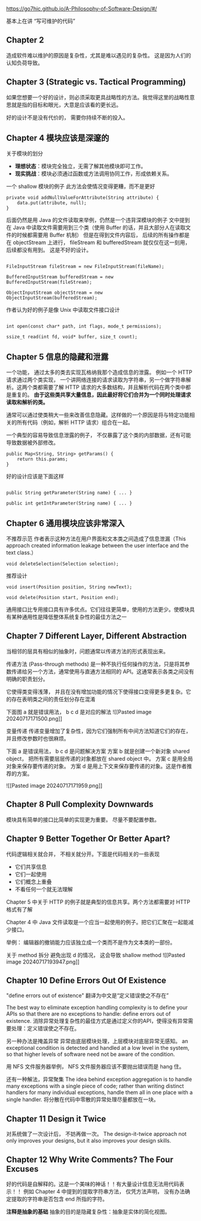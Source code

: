 https://go7hic.github.io/A-Philosophy-of-Software-Design/#/

基本上在讲 “写可维护的代码”

## Chapter 2

造成软件难以维护的原因是复杂性，尤其是难以遇见的复杂性。
这是因为人们的认知负荷导致。


## Chapter 3 (Strategic vs. Tactical Programming)
如果您想要一个好的设计，则必须采取更具战略性的方法。我觉得这里的战略性意思就是指的目标和眼光，大意是应该看的更长远。

好的设计不是没有代价的， 需要你持续不断的投入。

## Chapter 4 模块应该是深邃的

关于模块的划分
- **理想状态**：模块完全独立，无需了解其他模块即可工作。
- **现实挑战**：模块必须通过函数或方法调用协同工作，形成依赖关系。

一个 shallow 模块的例子
此方法会使情况变得更糟，而不是更好
```
private void addNullValueForAttribute(String attribute) { 
    data.put(attribute, null); 
}
```

后面仍然是用 Java 的文件读取来举例，仍然是一个违背深模块的例子
文中提到在 Java 中读取文件需要用到三个类（使用 Buffer 的话，并且大部分人在读取文件的时候都需要用 Buffer 机制）
但是在得到文件内容后， 后续的所有操作都是在 objectStream 上进行， fileStream 和 bufferedStream 就仅仅在这一刻用， 后续都没有用到。 这是不好的设计。
```

FileInputStream fileStream = new FileInputStream(fileName); 

BufferedInputStream bufferedStream = new BufferedInputStream(fileStream);

ObjectInputStream objectStream = new ObjectInputStream(bufferedStream);
```

作者认为好的例子是像 Unix 中读取文件接口设计
```

int open(const char* path, int flags, mode_t permissions);

ssize_t read(int fd, void* buffer, size_t count);
```



## Chapter 5 信息的隐藏和泄露

一个功能， 通过太多的类去实现瓦格纳我那个造成信息的泄露。
例如一个 HTTP 请求通过两个类实现， 一个讲网络连接的请求读取为字符串，另一个做字符串解析。这两个类都需要了解 HTTP 请求的大多数结构，并且解析代码在两个类中都是重复的。
**由于这些类共享大量信息，因此最好将它们合并为一个同时处理请求读取和解析的类。**


通常可以通过使类稍大一些来改善信息隐藏。这样做的一个原因是将与特定功能相关的所有代码（例如，解析 HTTP 请求）组合在一起。

一个典型的容易导致信息泄露的例子， 不仅暴露了这个类的内部数据，还有可能导致数据被外部修改。
```
public Map<String, String> getParams() {
    return this.params;
}
```

好的设计应该是下面这样
```

public String getParameter(String name) { ... } 

public int getIntParameter(String name) { ... }

```


## Chapter 6  通用模块应该非常深入

不推荐示范
作者表示这种方法在用户界面和文本类之间造成了信息泄漏（This approach created information leakage between the user interface and the text class.）
```
void deleteSelection(Selection selection);
```

推荐设计
```
void insert(Position position, String newText); 

void delete(Position start, Position end);
```


通用接口比专用接口具有许多优点。它们往往更简单，使用的方法更少。使模块具有某种通用性是降低整体系统复杂性的最佳方法之一


## Chapter 7 Different Layer, Different Abstraction
当相邻的层具有相似的抽象时，问题通常以传递方法的形式表现出来。

传递方法 (Pass-through methods) 是一种不执行任何操作的方法，只是将其参数传递给另一个方法，通常使用与直通方法相同的 API。这通常表示各类之间没有明确的职责划分。

它使得类变得浅薄， 并且在没有增加功能的情况下使得接口变得更多更复杂。它的存在表明类之间的责任划分存在混淆

下面图 a 就是错误用法， b c d 是对应的解法
![[Pasted image 20240717171500.png]]

变量传递
传递变量增加了复杂性，因为它们强制所有中间方法知道它们的存在， 并且修改参数时也很麻烦。

下面 a 是错误用法， b c d 是问题解决方案
方案 b 就是创建一个新对象 shared object， 把所有需要层层传递的对象都放在 shared object 中。
方案 c 是用全局对象来保存要传递的对象。
方案 d 是用上下文来保存要传递的对象。这是作者推荐的方案。

![[Pasted image 20240717171959.png]]

## Chapter 8 Pull Complexity Downwards

模块具有简单的接口比简单的实现更为重要。
尽量不要配置参数。

## Chapter 9 Better Together Or Better Apart?

代码逻辑相关就合并， 不相关就分开。下面是代码相关的一些表现
- 它们共享信息
- 它们一起使用
- 它们概念上重叠
- 不看任何一个就无法理解

Chapter 5  中关于 HTTP 的例子就是典型的信息共享。两个方法都需要对 HTTP 格式有了解

Chapter 4 中 Java 文件读取是一个应当一起使用的例子。把它们汇聚在一起能减少接口。

举例：
编辑器的撤销能力应该独立成一个类而不是作为文本类的一部份。

关于 method 拆分
避免出现 d 的情况， 这会导致 shallow method
![[Pasted image 20240717193947.png]]

## Chapter 10 Define Errors Out Of Existence

"define errors out of existence" 翻译为中文是“定义错误使之不存在” 

The best way to eliminate exception handling complexity is to define your APIs so that there are no exceptions to handle: define errors out of existence. 
消除异常处理复杂性的最佳方式是通过定义你的API，使得没有异常需要处理：定义错误使之不存在。

另一种办法是掩盖异常
异常由底层模块处理，上层模块对底层异常无感知。
an exceptional condition is detected and handled at a low level in the system, so that higher levels of software need not be aware of the condition.

用 NFS 文件服务器举例， NFS 文件服务器应该不要抛出错误而是 hang 住。


还有一种解法，异常聚集
The idea behind exception aggregation is to handle many exceptions with a single piece of code; rather than writing distinct handlers for many individual exceptions, handle them all in one place with a single handler.
将分散在代码中零散的异常处理尽量都放在一块。 

## Chapter 11  Design it Twice

对系统做了一次设计后， 不妨再做一次。
The design-it-twice approach not only improves your designs, but it also improves your design skills.

## Chapter 12 Why Write Comments? The Four Excuses

好的代码是自解释的。这是一个美味的神话！！有大量设计信息无法用代码表示！！
例如 Chapter 4 中提到的提取字符串方法， 仅凭方法声明， 没有办法确定提取的字符串是否包含 end 所指的字符。


**注释是抽象的基础**
抽象的目的是隐藏复杂性：抽象是实体的简化视图。
